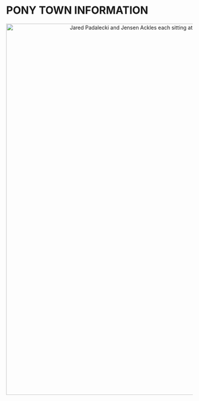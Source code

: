 # **PONY TOWN INFORMATION**
<div align="center">
<div align="center">
  <a href="[https://files.catbox.moe/3mqecu.jpg](https://i.pinimg.com/736x/14/53/22/1453220913abe836a9e5788bb4ddfc56.jpg)" target="_blank"><img width="1000" src="https://files.catbox.moe/ntpsn9.gif" alt="Jared Padalecki and Jensen Ackles each sitting at the end of the bed, Jared is rubbing Jensen's knee"></a>
</div> 

</div>


